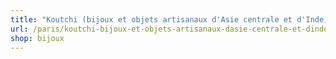 ```yaml
---
title: "Koutchi (bijoux et objets artisanaux d'Asie centrale et d'Inde)"
url: /paris/koutchi-bijoux-et-objets-artisanaux-dasie-centrale-et-dinde/
shop: bijoux
---
```

